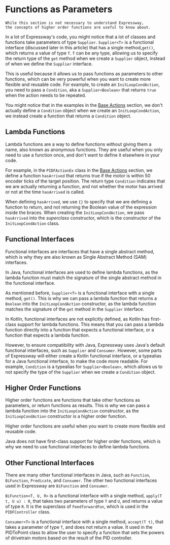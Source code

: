 # Functions as Parameters

```admonish warning
While this section is not necessary to understand Expressway, 
the concepts of higher order functions are useful to know about.
```

In a lot of Expressway's code, you might notice that a lot of classes and functions take parameters of type `Supplier`. 
`Supplier<T>` is a functional interface (discussed later in this article)
that has a single method,`get()`, which returns a value of type `T`. 
`T` can be any type, allowing us to specify the return type of the `get` method when we create a `Supplier` object,
instead of when we define the `Supplier` interface.

This is useful because it allows us to pass functions as parameters to other functions,
which can be very powerful when you want to create more flexible and reusable code.
For example, to create an `InitLoopCondAction`, 
you need to pass a `Condition`, aka a `Supplier<Boolean>` that returns `true` when the action needs to be repeated.

You might notice that in the examples in the [Base Actions](../creating-actions/base-actions.md) section,
we don't actually define a `Condition` object when we create an `InitLoopCondAction`,
we instead create a function that returns a `Condition` object.

## Lambda Functions

Lambda functions are a way to define functions without giving them a name,
also known as anonymous functions.
They are useful when you only need to use a function once,
and don't want to define it elsewhere in your code.

For example, in the `PIDFActionEx` class in the [Base Actions](../creating-actions/base-actions.md) section,
we define a function `hasArrived` that returns true if the motor is within 50 encoder ticks of the target position.
The return type `Condition` indicates that we are actually returning a function,
and not whether the motor has arrived or not at the time `hasArrived` is called.

When defining `hasArrived`, we use `{}` to specify that we are defining a function to return,
and not returning the Boolean value of the expression inside the braces. 
When creating the `InitLoopCondAction`, we pass `hasArrived` into the *superclass* constructor,
which is the constructor of the `InitLoopCondAction` class.

## Functional Interfaces

Functional interfaces are interfaces that have a single abstract method,
which is why they are also known as Single Abstract Method (SAM) interfaces.

In Java, functional interfaces are used to define lambda functions,
as the lambda function must match the signature of the single abstract method in the functional interface.

As mentioned before, `Supplier<T>` is a functional interface with a single method, `get()`.
This is why we can pass a lambda function that returns a `Boolean` into the `InitLoopCondAction` constructor,
as the lambda function matches the signature of the `get` method in the `Supplier` interface.

In Kotlin, functional interfaces are not explicitly defined, 
as Kotlin has first-class support for lambda functions.
This means that you can pass a lambda function directly into a function that expects a functional interface,
or a function that expects a lambda function.

However, to ensure compatibility with Java, Expressway uses Java's default functional interfaces,
such as `Supplier` and `Consumer`. 
However, some parts of Expressway will either create a Kotlin functional interface,
or a typealias for a Java functional interface, to make the code more readable.
For example, `Condition` is a typealias for `Supplier<Boolean>`, 
which allows us to not specify the type of the `Supplier` when we create a `Condition` object.

## Higher Order Functions

Higher order functions are functions that take other functions as parameters, or return functions as results.
This is why we can pass a lambda function into the `InitLoopCondAction` constructor,
as the `InitLoopCondAction` constructor is a higher order function.

Higher order functions are useful when you want to create more flexible and reusable code.

Java does not have first-class support for higher order functions,
which is why we need to use functional interfaces to define lambda functions.

## Other Functional Interfaces

There are many other functional interfaces in Java, such as `Function`, `BiFunction`, `Predicate`, and `Consumer`.
The other two functional interfaces used in Expressway are `BiFunction` and `Consumer`.

`BiFunction<T, U, R>` is a functional interface with a single method, `apply(T t, U u) : R`, 
that takes two parameters of type `T` and `U`, and returns a value of type `R`.
It is the superclass of `FeedforwardFun`, which is used in the `PIDFController` class.

`Consumer<T>` is a functional interface with a single method, `accept(T t)`,
that takes a parameter of type `T`, and does not return a value.
It used in the PIDToPoint class to allow the user to specify a function 
that sets the powers of drivetrain motors based on the result of the PID controller.
